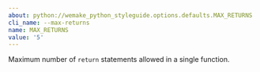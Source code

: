 ```yaml
---
about: python://wemake_python_styleguide.options.defaults.MAX_RETURNS
cli_name: --max-returns
name: MAX_RETURNS
value: '5'
---
```


Maximum number of `return` statements allowed in a single function.